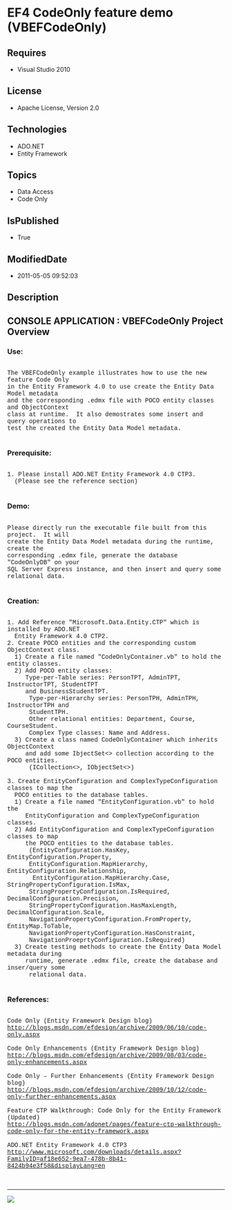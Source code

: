 # EF4 CodeOnly feature demo (VBEFCodeOnly)
## Requires
* Visual Studio 2010
## License
* Apache License, Version 2.0
## Technologies
* ADO.NET
* Entity Framework
## Topics
* Data Access
* Code Only
## IsPublished
* True
## ModifiedDate
* 2011-05-05 09:52:03
## Description

<p style="font-family:Courier New"></p>
<h2>CONSOLE APPLICATION : VBEFCodeOnly Project Overview</h2>
<p style="font-family:Courier New"></p>
<h3>Use:</h3>
<p style="font-family:Courier New"><br>
The VBEFCodeOnly example illustrates how to use the new feature Code Only<br>
in the Entity Framework 4.0 to use create the Entity Data Model metadata<br>
and the corresponding .edmx file with POCO entity classes and ObjectContext<br>
class at runtime. &nbsp;It also demostrates some insert and query operations to <br>
test the created the Entity Data Model metadata.<br>
<br>
</p>
<h3>Prerequisite:</h3>
<p style="font-family:Courier New"><br>
1. Please install ADO.NET Entity Framework 4.0 CTP3. <br>
&nbsp; (Please see the reference section)<br>
<br>
</p>
<h3>Demo:</h3>
<p style="font-family:Courier New"><br>
Please directly run the executable file built from this project. &nbsp;It will <br>
create the Entity Data Model metadata during the runtime, create the <br>
corresponding .edmx file, generate the database &quot;CodeOnlyDB&quot; on your <br>
SQL Server Express instance, and then insert and query some relational data.<br>
<br>
</p>
<h3>Creation:</h3>
<p style="font-family:Courier New"><br>
1. Add Reference &quot;Microsoft.Data.Entity.CTP&quot; which is installed by ADO.NET<br>
&nbsp; Entity Framework 4.0 CTP2.<br>
2. Create POCO entities and the corresponding custom ObjectContext class.<br>
&nbsp; 1) Create a file named &quot;CodeOnlyContainer.vb&quot; to hold the entity classes.<br>
&nbsp; 2) Add POCO entity classes: <br>
&nbsp; &nbsp; &nbsp;Type-per-Table series: PersonTPT, AdminTPT, InstructorTPT, StudentTPT
<br>
&nbsp; &nbsp; &nbsp;and BusinessStudentTPT. <br>
&nbsp;&nbsp;&nbsp;&nbsp; &nbsp;Type-per-Hierarchy series: PersonTPH, AdminTPH, InstructorTPH and<br>
&nbsp;&nbsp;&nbsp;&nbsp; &nbsp;StudentTPH.<br>
&nbsp;&nbsp;&nbsp;&nbsp; &nbsp;Other relational entities: Department, Course, CourseStudent.<br>
&nbsp;&nbsp;&nbsp;&nbsp; &nbsp;Complex Type classes: Name and Address.<br>
&nbsp; 3) Create a class named CodeOnlyContainer which inherits ObjectContext <br>
&nbsp; &nbsp; &nbsp;and add some IbjectSet&lt;&gt; collection according to the POCO entities.<br>
&nbsp;&nbsp;&nbsp;&nbsp; &nbsp;(ICollection&lt;&gt;, IObjectSet&lt;&gt;)<br>
<br>
3. Create EntityConfiguration and ComplexTypeConfiguration classes to map the<br>
&nbsp; POCO entities to the database tables. <br>
&nbsp; 1) Create a file named &quot;EntityConfiguration.vb&quot; to hold the <br>
&nbsp; &nbsp; &nbsp;EntityConfiguration and ComplexTypeConfiguration classes. <br>
&nbsp; 2) Add EntityConfiguration and ComplexTypeConfiguration classes to map<br>
&nbsp; &nbsp; &nbsp;the POCO entities to the database tables.<br>
&nbsp;&nbsp;&nbsp;&nbsp; &nbsp;(EntityConfiguration.HasKey, EntityConfiguration.Property,<br>
&nbsp; &nbsp; &nbsp; EntityConfiguration.MapHierarchy, EntityConfiguration.Relationship,<br>
&nbsp;&nbsp;&nbsp;&nbsp; &nbsp; EntityConfiguration.MapHierarchy.Case, StringPropertyConfiguration.IsMax,<br>
&nbsp; &nbsp; &nbsp; StringPropertyConfiguration.IsRequired, DecimalConfiguration.Precision,<br>
&nbsp; &nbsp; &nbsp; StringPropertyConfiguration.HasMaxLength, DecimalConfiguration.Scale,<br>
&nbsp; &nbsp; &nbsp; NavigationPropertyConfiguration.FromProperty, EntityMap.ToTable,
<br>
&nbsp; &nbsp; &nbsp; NavigationPropertyConfiguration.HasConstraint, <br>
&nbsp; &nbsp; &nbsp; NavigationProeprtyConfiguration.IsRequired)<br>
&nbsp; 3) Create testing methods to create the Entity Data Model metadata during<br>
&nbsp; &nbsp; &nbsp;runtime, generate .edmx file, create the database and inser/query some<br>
&nbsp;&nbsp;&nbsp;&nbsp; &nbsp;relational data.<br>
<br>
</p>
<h3>References:</h3>
<p style="font-family:Courier New"><br>
Code Only (Entity Framework Design blog)<br>
<a target="_blank" href="http://blogs.msdn.com/efdesign/archive/2009/06/10/code-only.aspx">http://blogs.msdn.com/efdesign/archive/2009/06/10/code-only.aspx</a><br>
<br>
Code Only Enhancements (Entity Framework Design blog)<br>
<a target="_blank" href="http://blogs.msdn.com/efdesign/archive/2009/08/03/code-only-enhancements.aspx">http://blogs.msdn.com/efdesign/archive/2009/08/03/code-only-enhancements.aspx</a><br>
<br>
Code Only – Further Enhancements (Entity Framework Design blog)<br>
<a target="_blank" href="http://blogs.msdn.com/efdesign/archive/2009/10/12/code-only-further-enhancements.aspx">http://blogs.msdn.com/efdesign/archive/2009/10/12/code-only-further-enhancements.aspx</a><br>
<br>
Feature CTP Walkthrough: Code Only for the Entity Framework (Updated)<br>
<a target="_blank" href="http://blogs.msdn.com/adonet/pages/feature-ctp-walkthrough-code-only-for-the-entity-framework.aspx">http://blogs.msdn.com/adonet/pages/feature-ctp-walkthrough-code-only-for-the-entity-framework.aspx</a><br>
<br>
ADO.NET Entity Framework 4.0 CTP3<br>
<a target="_blank" href="http://www.microsoft.com/downloads/details.aspx?FamilyID=af18e652-9ea7-478b-8b41-8424b94e3f58&displayLang=en">http://www.microsoft.com/downloads/details.aspx?FamilyID=af18e652-9ea7-478b-8b41-8424b94e3f58&displayLang=en</a><br>
<br>
<br>
</p>
<hr>
<div><a href="http://go.microsoft.com/?linkid=9759640" style="margin-top:3px"><img src="http://bit.ly/onecodelogo">
</a></div>
